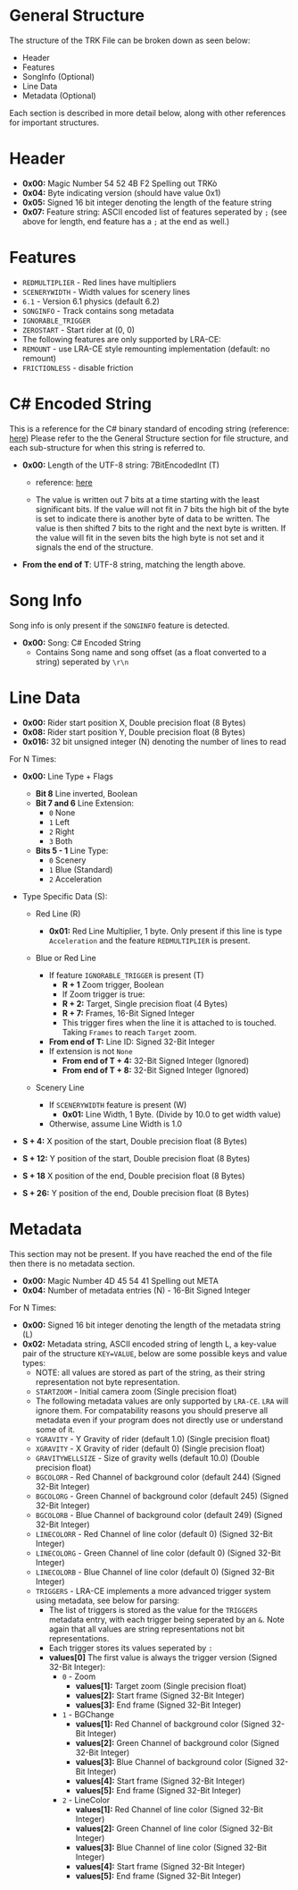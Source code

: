# General Structure
The structure of the TRK File can be broken down as seen below:
* Header
* Features
* SongInfo (Optional)
* Line Data
* Metadata (Optional)

Each section is described in more detail below, along with other references for important structures.


# Header

* **0x00:** Magic Number 54 52 4B F2 Spelling out TRKò
* **0x04:** Byte indicating version (should have value 0x1)
* **0x05:** Signed 16 bit integer denoting the length of the feature string
* **0x07:** Feature string: ASCII encoded list of features seperated by `;` (see above for length, end feature has a `;` at the end as well.)

# Features

* `REDMULTIPLIER` - Red lines have multipliers
* `SCENERYWIDTH` - Width values for scenery lines
* `6.1` - Version 6.1 physics (default 6.2)
* `SONGINFO` - Track contains song metadata
* `IGNORABLE_TRIGGER`
* `ZEROSTART` - Start rider at (0, 0)
* The following features are only supported by LRA-CE:
* `REMOUNT` - use LRA-CE style remounting implementation (default: no remount)
* `FRICTIONLESS` - disable friction

# C# Encoded String
This is a reference for the C# binary standard of encoding string (reference: [here](https://docs.microsoft.com/en-us/openspecs/sharepoint_protocols/ms-spptc/89cf867b-260d-4fb2-ba04-46d8f5705555))
Please refer to the the General Structure section for file structure, and each sub-structure for when this string is referred to.
* **0x00:** Length of the UTF-8 string: 7BitEncodedInt (T)
    * reference: [here](https://docs.microsoft.com/en-us/openspecs/sharepoint_protocols/ms-spptc/1eeaf7cc-f60b-4144-aa12-4eb9f6e748d1)

    * The value is written out 7 bits at a time starting with the least significant bits. If the value will not fit in 7 bits the high bit of the byte is set to indicate there is another byte of data to be written. The value is then shifted 7 bits to the right and the next byte is written. If the value will fit in the seven bits the high byte is not set and it signals the end of the structure.

* **From the end of T**: UTF-8 string, matching the length above.

# Song Info
Song info is only present if the `SONGINFO` feature is detected.
* **0x00:** Song: C# Encoded String
    * Contains Song name and song offset (as a float converted to a string) seperated by `\r\n`

# Line Data
* **0x00:** Rider start position X, Double precision float (8 Bytes)
* **0x08:** Rider start position Y, Double precision float (8 Bytes)
* **0x016:** 32 bit unsigned integer (N) denoting the number of lines to read

For N Times:
* **0x00:** Line Type + Flags
    * **Bit 8** Line inverted, Boolean
    * **Bit 7 and 6** Line Extension:
        * `0` None
        * `1` Left
        * `2` Right
        * `3` Both
    * **Bits 5 - 1** Line Type:
        * `0` Scenery
        * `1` Blue (Standard)
        * `2` Acceleration
* Type Specific Data (S):
    * Red Line (R)
        * **0x01:** Red Line Multiplier, 1 byte. Only present if this line is type `Acceleration` and the feature `REDMULTIPLIER` is present.

    * Blue or Red Line
        * If feature `IGNORABLE_TRIGGER` is present (T)
            * **R + 1** Zoom trigger, Boolean
            * If Zoom trigger is true:
            * **R + 2:** Target, Single precision float (4 Bytes)
            * **R + 7:** Frames, 16-Bit Signed Integer
            * This trigger fires when the line it is attached to is touched. Taking `Frames` to reach `Target` zoom.
        * **From end of T:** Line ID: Signed 32-Bit Integer
        * If extension is not `None`
            * **From end of T + 4:** 32-Bit Signed Integer (Ignored)
            * **From end of T + 8:** 32-Bit Signed Integer (Ignored)

    * Scenery Line
        * If `SCENERYWIDTH` feature is present (W)
            * **0x01:** Line Width, 1 Byte. (Divide by 10.0 to get width value)
        * Otherwise, assume Line Width is 1.0

* **S + 4:** X position of the start, Double precision float (8 Bytes)
* **S + 12:** Y position of the start, Double precision float (8 Bytes)
* **S + 18** X position of the end, Double precision float (8 Bytes)
* **S + 26:** Y position of the end, Double precision float (8 Bytes)

# Metadata
This section may not be present. If you have reached the end of the file then there is no metadata section.
* **0x00:** Magic Number 4D 45 54 41 Spelling out META
* **0x04:** Number of metadata entries (N) - 16-Bit Signed Integer

For N Times:
* **0x00:** Signed 16 bit integer denoting the length of the metadata string (L)
* **0x02:** Metadata string, ASCII encoded string of length L, a key-value pair of the structure `KEY=VALUE`, below are some possible keys and value types:
    * NOTE: all values are stored as part of the string, as their string representation not byte representation.
    * `STARTZOOM` - Initial camera zoom (Single precision float)
    * The following metadata values are only supported by `LRA-CE`. `LRA` will ignore them. For compatability reasons you should preserve all metadata even if your program does not directly use or understand some of it.
    * `YGRAVITY` - Y Gravity of rider (default 1.0) (Single precision float)
    * `XGRAVITY` - X Gravity of rider (default 0) (Single precision float)
    * `GRAVITYWELLSIZE` - Size of gravity wells (default 10.0) (Double precision float)
    * `BGCOLORR` - Red Channel of background color (default 244) (Signed 32-Bit Integer)
    * `BGCOLORG` - Green Channel of background color (default 245) (Signed 32-Bit Integer)
    * `BGCOLORB` - Blue Channel of background color (default 249) (Signed 32-Bit Integer)
    * `LINECOLORR` - Red Channel of line color (default 0) (Signed 32-Bit Integer)
    * `LINECOLORG` - Green Channel of line color (default 0) (Signed 32-Bit Integer)
    * `LINECOLORB` - Blue Channel of line color (default 0) (Signed 32-Bit Integer)
    * `TRIGGERS` - LRA-CE implements a more advanced trigger system using metadata, see below for parsing:
        * The list of triggers is stored as the value for the `TRIGGERS` metadata entry, with each trigger being seperated by an `&`. Note again that all values are string representations not bit representations.
        * Each trigger stores its values seperated by `:`
        * **values[0]** The first value is always the trigger version (Signed 32-Bit Integer):
            * `0` - Zoom
                * **values[1]:** Target zoom (Single precision float)
                * **values[2]:** Start frame (Signed 32-Bit Integer)
                * **values[3]:** End frame (Signed 32-Bit Integer)
            * `1` - BGChange
                * **values[1]:** Red Channel of background color (Signed 32-Bit Integer)
                * **values[2]:** Green Channel of background color (Signed 32-Bit Integer)
                * **values[3]:** Blue Channel of background color (Signed 32-Bit Integer)
                * **values[4]:** Start frame (Signed 32-Bit Integer)
                * **values[5]:** End frame (Signed 32-Bit Integer)
            * `2` - LineColor
                * **values[1]:** Red Channel of line color (Signed 32-Bit Integer)
                * **values[2]:** Green Channel of line color (Signed 32-Bit Integer)
                * **values[3]:** Blue Channel of line color (Signed 32-Bit Integer)
                * **values[4]:** Start frame (Signed 32-Bit Integer)
                * **values[5]:** End frame (Signed 32-Bit Integer)